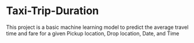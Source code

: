 # Taxi-Trip-Duration
This project is a basic machine learning model to predict the average travel time and fare for a given Pickup location, Drop location, Date, and Time
